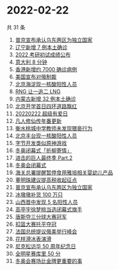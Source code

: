 # 2022-02-22

共 31 条

<!-- BEGIN -->
<!-- 最后更新时间 Tue Feb 22 2022 15:06:37 GMT+0800 (China Standard Time) -->

1. [普京宣布承认乌东两区为独立国家](https://www.zhihu.com/search?q=俄罗斯乌克兰)
1. [辽宁新增 7 例本土确诊](https://www.zhihu.com/search?q=辽宁新增)
1. [2022 考研初试成绩公布](https://www.zhihu.com/search?q=考研成绩)
1. [意大利 8 分钟](https://www.zhihu.com/search?q=意大利八分钟)
1. [香港新增约 7000 确诊病例](https://www.zhihu.com/search?q=香港疫情)
1. [美国宣布对俄制裁](https://www.zhihu.com/search?q=美国制裁俄罗斯)
1. [北京海淀现一核酸阳性人员](https://www.zhihu.com/search?q=北京海淀)
1. [RNG 让一追二 LNG](https://www.zhihu.com/search?q=rng)
1. [内蒙古新增 32 例本土确诊](https://www.zhihu.com/search?q=内蒙古新增)
1. [北京开学首日四环道路飘红](https://www.zhihu.com/search?q=北京开学)
1. [20220222 超级有爱日](https://www.zhihu.com/search?q=20220222)
1. [凡人修仙传年番更新](https://www.zhihu.com/search?q=凡人修仙传)
1. [衡水桃城中学教师未发现猥亵行为](https://www.zhihu.com/search?q=衡水桃城中学)
1. [北京丰台现一核酸阳性人员](https://www.zhihu.com/search?q=北京丰台)
1. [字节开发类似原神游戏](https://www.zhihu.com/search?q=原神)
1. [冬奥闭幕式「折柳寄情」](https://www.zhihu.com/search?q=折柳寄情)
1. [进击的巨人最终季 Part.2](https://www.zhihu.com/search?q=进击的巨人)
1. [冬奥会闭幕式](https://www.zhihu.com/search?q=冬奥会闭幕式)
1. [海关总署提醒暂停食用雅培相关婴幼儿产品](https://www.zhihu.com/search?q=雅培)
1. [董明珠建议提高税收起征点](https://www.zhihu.com/search?q=董明珠建议提高税收起征点)
1. [普京宣布承认乌东两区为独立国家](https://www.zhihu.com/search?q=俄罗斯乌克兰)
1. [冰墩墩补货 100 万只](https://www.zhihu.com/search?q=冰墩墩补货)
1. [山西晋中发现 5 名阳性人员](https://www.zhihu.com/search?q=山西阳性)
1. [高亭宇徐梦桃当选闭幕式旗手](https://www.zhihu.com/search?q=闭幕式旗手)
1. [唐斯夺三分球大赛冠军](https://www.zhihu.com/search?q=三分球大赛)
1. [扣篮大赛托平夺冠](https://www.zhihu.com/search?q=扣篮大赛)
1. [法国总统提议俄美举行峰会](https://www.zhihu.com/search?q=法国总统提议)
1. [花样滑冰表演滑](https://www.zhihu.com/search?q=表演滑)
1. [尼克松访华 50 周年纪念日](https://www.zhihu.com/search?q=尼克松访华)
1. [全明星赛库里 50 分](https://www.zhihu.com/search?q=全明星)
1. [冬奥会赛场比金牌更重要的事](https://www.zhihu.com/search?q=冬奥会赛场)

<!-- END -->

